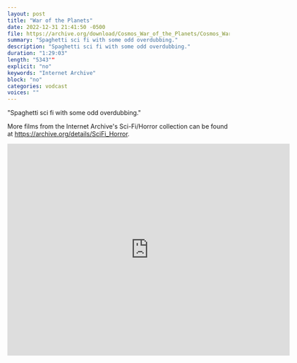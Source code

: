 ```yaml
---
layout: post
title: "War of the Planets"
date: 2022-12-31 21:41:50 -0500
file: https://archive.org/download/Cosmos_War_of_the_Planets/Cosmos_War_of_the_Planets.mp4
summary: "Spaghetti sci fi with some odd overdubbing."
description: "Spaghetti sci fi with some odd overdubbing."
duration: "1:29:03"
length: "5343""
explicit: "no" 
keywords: "Internet Archive"
block: "no" 
categories: vodcast
voices: ""
---
```


"Spaghetti sci fi with some odd overdubbing."

More films from the Internet Archive's Sci-Fi/Horror collection can be found at <https://archive.org/details/SciFi_Horror>.

<iframe src="https://archive.org/embed/Cosmos_War_of_the_Planets" width="640" height="480" frameborder="0" webkitallowfullscreen="true" mozallowfullscreen="true" allowfullscreen></iframe>
